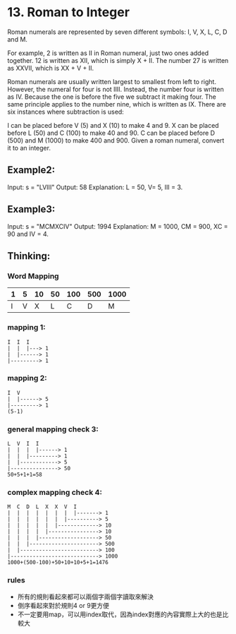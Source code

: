 # 13. Roman to Integer
Roman numerals are represented by seven different symbols: I, V, X, L, C, D and M.

For example, 2 is written as II in Roman numeral, just two ones added together. 12 is written as XII, which is simply X + II. The number 27 is written as XXVII, which is XX + V + II.

Roman numerals are usually written largest to smallest from left to right. However, the numeral for four is not IIII. Instead, the number four is written as IV. Because the one is before the five we subtract it making four. The same principle applies to the number nine, which is written as IX. There are six instances where subtraction is used:

I can be placed before V (5) and X (10) to make 4 and 9.
X can be placed before L (50) and C (100) to make 40 and 90.
C can be placed before D (500) and M (1000) to make 400 and 900.
Given a roman numeral, convert it to an integer.

## Example2:
Input: s = "LVIII"
Output: 58
Explanation: L = 50, V= 5, III = 3.

## Example3:
Input: s = "MCMXCIV"
Output: 1994
Explanation: M = 1000, CM = 900, XC = 90 and IV = 4.

## Thinking:
### Word Mapping
| 1   | 5   | 10   | 50   | 100   | 500   | 1000 |
|-----| --- | ---  | ---  | ---   | ---   | ---  |
| I   | V   | X   | L   | C   | D   | M   |      |

### mapping 1:
```
I  I  I
|  |  |---> 1
|  |------> 1
|---------> 1
```
### mapping 2:
```
I  V
|  |------> 5
|---------> 1
(5-1)
```

### general mapping check 3:
```
L  V  I  I
|  |  |  |------> 1
|  |  |---------> 1
|  |------------> 5
|---------------> 50
50+5+1+1=58
```

### complex mapping check 4:
```
M  C  D  L  X  X  V  I
|  |  |  |  |  |  |  |-------> 1  
|  |  |  |  |  |  |----------> 5
|  |  |  |  |  |-------------> 10
|  |  |  |  |----------------> 10
|  |  |  |-------------------> 50
|  |  |----------------------> 500
|  |-------------------------> 100 
|----------------------------> 1000
1000+(500-100)+50+10+10+5+1=1476
```

### rules
- 所有的規則看起來都可以兩個字兩個字讀取來解決
- 倒序看起來對於規則4 or 9更方便
- 不一定要用map，可以用index取代，因為index對應的內容實際上大的也是比較大